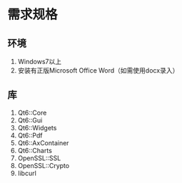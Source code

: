 # 需求规格

## 环境

1. Windows7以上
2. 安装有正版Microsoft Office Word（如需使用docx录入）

## 库

1. Qt6::Core 
1. Qt6::Gui 
1. Qt6::Widgets 
1. Qt6::Pdf
1. Qt6::AxContainer
2. Qt6::Charts
3. OpenSSL::SSL 
4. OpenSSL::Crypto 
5. libcurl
